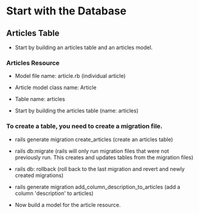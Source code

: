 # Start with the Database

## Articles Table
- Start by building an articles table and an articles model.

### Articles Resource
- Model file name: article.rb (individual article)
- Article model class name: Article
- Table name: articles

- Start by building the articles table (name: articles)

### To create a table, you need to create a migration file.
- rails generate migration create_articles (create an articles table)
- rails db:migrate (rails will only run migration files that were not previously run. This creates and updates tables from the migration files)
- rails db: rollback (roll back to the last migration and revert and newly created migrations)
- rails generate migration add_column_description_to_articles (add a column 'description' to articles)

- Now build a model for the article resource.